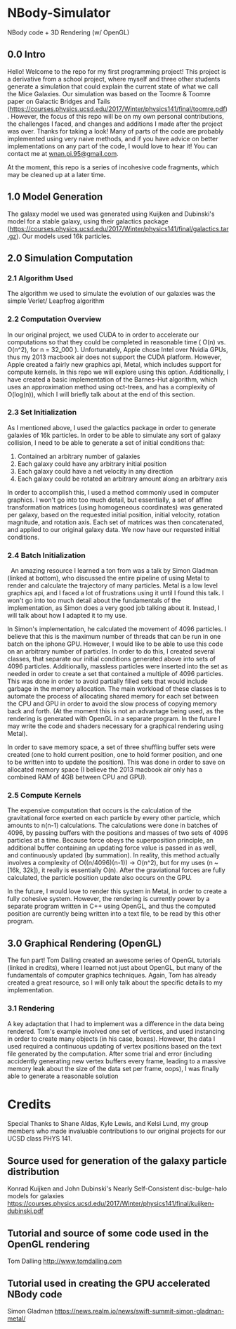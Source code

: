 # NBody-Simulator

  NBody code + 3D Rendering (w/ OpenGL)

  ## 0.0 Intro
   
   Hello! Welcome to the repo for my first programming project! This project is a derivative from a school project, where myself and three other students generate a simulation that could explain the current state of what we call the Mice Galaxies. Our simulation was based on the Toomre & Toomre paper on Galactic Bridges and Tails (https://courses.physics.ucsd.edu/2017/Winter/physics141/final/toomre.pdf). However, the focus of this repo will be on my own personal contributions, the challenges I faced, and changes and additions I made after the project was over. Thanks for taking a look! Many of parts of the code are probably implemented using very naive methods, and if you have advice on better implementations on any part of the code, I would love to hear it! You can contact me at wnan.pi.95@gmail.com. 
   
   At the moment, this repo is a series of incohesive code fragments, which may be cleaned up at a later time.

  ## 1.0 Model Generation
   
   The galaxy model we used was generated using Kuijken and Dubinski's model for a stable galaxy, using their galactics package (https://courses.physics.ucsd.edu/2017/Winter/physics141/final/galactics.tar.gz). Our models used 16k particles.

  ## 2.0 Simulation Computation
   
   ### 2.1 Algorithm Used
   
   The algorithm we used to simulate the evolution of our galaxies was the simple Verlet/ Leapfrog algorithm
   
   ### 2.2 Computation Overview
   
   In our original project, we used CUDA to in order to accelerate our computations so that they could be completed in reasonable time ( O(n) vs. O(n^2), for n = 32_000 ). Unfortunately, Apple chose Intel over Nvidia GPUs, thus my 2013 macbook air does not support the CUDA platform. However, Apple created a fairly new graphics api, Metal, which includes support for compute kernels. In this repo we will explore using this option. Additionally, I have created a basic implementation of the Barnes-Hut algorithm, which uses an approximation method using oct-trees, and has a complexity of O(log(n)), which I will briefly talk about at the end of this section.
   
   ### 2.3 Set Initialization
   
   As I mentioned above, I used the galactics package in order to generate galaxies of 16k particles. In order to be able to simulate any sort of galaxy collision, I need to be able to generate a set of initial conditions that:
   
   1. Contained an arbitrary number of galaxies
   2. Each galaxy could have any arbitrary initial position
   3. Each galaxy could have a net velocity in any direction
   4. Each galaxy could be rotated an arbitrary amount along an arbitrary axis
  
  In order to accomplish this, I used a method commonly used in computer graphics. I won't go into too much detail, but essentially, a set of affine transformation matrices (using homogeneous coordinates) was generated per galaxy, based on the requested initial position, initial velocity, rotation magnitude, and rotation axis. Each set of matrices was then concatenated, and applied to our original galaxy data. We now have our requested initial conditions.
   
   ### 2.4 Batch Initialization
   
   An amazing resource I learned a ton from was a talk by Simon Gladman (linked at bottom), who discussed the entire pipeline of using Metal to render and calculate the trajectory of many particles. Metal is a low level graphics api, and I faced a lot of frustrations using it until I found this talk. I won't go into too much detail about the fundamentals of the implementation, as Simon does a very good job talking about it. Instead, I will talk about how I adapted it to my use.
   
   In Simon's implementation, he calculated the movement of 4096 particles. I believe that this is the maximum number of threads that can be run in one batch on the iphone GPU. However, I would like to be able to use this code on an arbitrary number of particles. In order to do this, I created several classes, that separate our initial conditions generated above into sets of 4096 particles. Additionally, massless particles were inserted into the set as needed in order to create a set that contained a multiple of 4096 particles. This was done in order to avoid partially filled sets that would include garbage in the memory allocation. The main workload of these classes is to automate the process of allocating shared memory for each set between the CPU and GPU in order to avoid the slow process of copying memory back and forth. (At the moment this is not an advantage being used, as the rendering is generated with OpenGL in a separate program. In the future I may write the code and shaders necessary for a graphical rendering using Metal). 
   
   In order to save memory space, a set of three shuffling buffer sets were created (one to hold current position, one to hold former position, and one to be written into to update the position). This was done in order to save on allocated memory space (I believe the 2013 macbook air only has a combined RAM of 4GB between CPU and GPU).
   
   ### 2.5 Compute Kernels
   
   The expensive computation that occurs is the calculation of the gravitational force exerted on each particle by every other particle, which amounts to n(n-1) calculations. The calculations were done in batches of 4096, by passing buffers with the positions and masses of two sets of 4096 particles at a time. Because force obeys the superposition principle, an additional buffer containing an updating force value is passed in as well, and continuously updated (by summation). In reality, this method actually involves a complexity of O((n/4096)(n-1)) -> O(n^2), but for my uses (n ~ [16k, 32k]), it really is essentially O(n). After the graviational forces are fully calculated, the particle position update also occurs on the GPU.
   
   In the future, I would love to render this system in Metal, in order to create a fully cohesive system. However, the rendering is currently power by a separate program written in C++ using OpenGL, and thus the computed position are currently being written into a text file, to be read by this other program.
   
  ## 3.0 Graphical Rendering (OpenGL)
  
  The fun part! Tom Dalling created an awesome series of OpenGL tutorials (linked in credits), where I learned not just about OpenGL, but many of the fundamentals of computer graphics techniques. Again, Tom has already created a great resource, so I will only talk about the specific details to my implementation.
  
  ### 3.1 Rendering
  
  A key adaptation that I had to implement was a difference in the data being rendered. Tom's example involved one set of vertices, and used instancing in order to create many objects (in his case, boxes). However, the data I used required a continuous updating of vertex positions based on the text file generated by the computation. After some trial and error (including accidently generating new vertex buffers every frame, leading to a massive memory leak about the size of the data set per frame, oops), I was finally able to generate a reasonable solution 
  
# Credits

Special Thanks to Shane Aldas, Kyle Lewis, and Kelsi Lund, my group members who made invaluable contributions to our original projects for our UCSD class PHYS 141.

## Source used for generation of the galaxy particle distribution
Konrad Kuijken and John Dubinski's Nearly Self-Consistent disc-bulge-halo models for galaxies
https://courses.physics.ucsd.edu/2017/Winter/physics141/final/kuijken-dubinski.pdf

## Tutorial and source of some code used in the OpenGL rendering
Tom Dalling
http://www.tomdalling.com

## Tutorial used in creating the GPU accelerated NBody code
Simon Gladman
https://news.realm.io/news/swift-summit-simon-gladman-metal/



